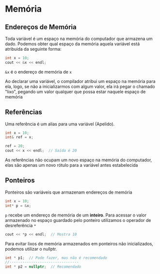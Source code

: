 # Memória
## Endereços de Memória
Toda variável é um espaço na memória do computador que armazena um dado. Podemos obter qual espaço da memória aquela variável está atribuida da seguinte forma:
```cpp
int x = 10;
cout << &x << endl;
```
`&x` é o endereço de memória de `x`

Ao declarar uma variável, o compilador atribui um espaço na memória para ela, logo, se não a inicializarmos com algum valor, ela irá pegar o chamado "lixo", pegando um valor qualquer que possa estar naquele espaço de memória

## Referências
Uma referência é um alias para uma variável (Apelido).
```cpp
int x = 10;
int& ref = x;

ref = 20;
cout << x << endl;  // Saída é 20
```
As referências não ocupam um novo espaço na memória do computador, elas são apenas um novo rótulo para a variável antes estabelecida

## Ponteiros
Ponteiros são variáveis que armazenam endereços de memória
```cpp
int x = 10;
int* p = &x;
```
`p` recebe um endereço de memória de um **inteiro**. Para acessar o valor armazenado no espaço guardado pelo ponteiro utilizamos o operador de desreferência `*`
```cpp
cout << *p << endl;  // Mostra 10
```

Para evitar lixos de memória armazenados em ponteiros não inicializados, podemos utilizar o nullptr.
```cpp
int * p1;  // Pode fazer, mas não é recomendado
//--------------------------------
int * p2 = nullptr;  // Recomendado
```
